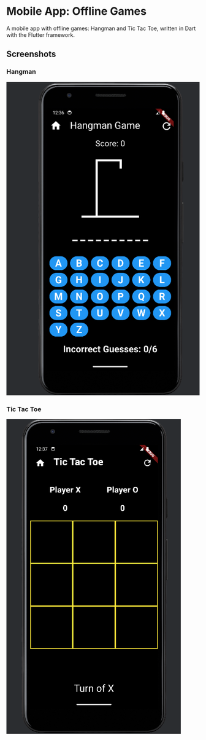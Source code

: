 # Mobile App: Offline Games

A mobile app with offline games: Hangman and Tic Tac Toe, written in Dart with the Flutter framework.

## Screenshots

### Hangman
![Hangman Screenshot](assets/images/hangman.png)

### Tic Tac Toe
![Tic Tac Toe Screenshot](assets/images/tic_tac_toe.png)
